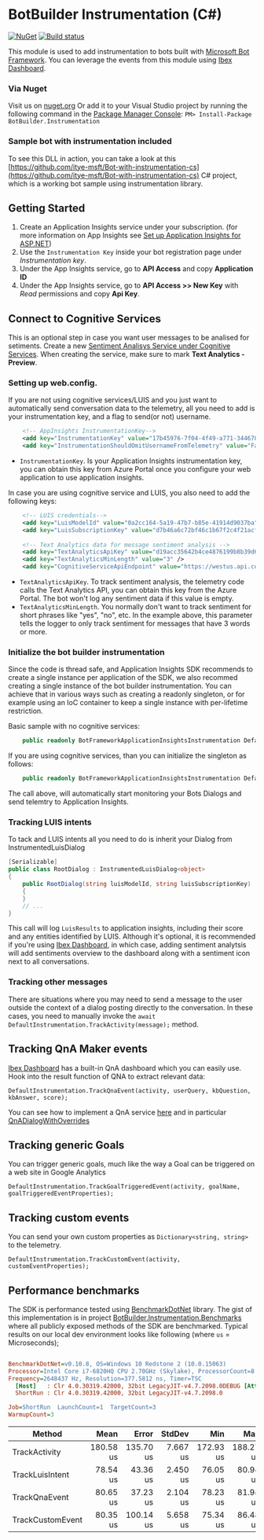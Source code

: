 # BotBuilder Instrumentation (C#)

[![NuGet](https://img.shields.io/nuget/v/BotBuilder.Instrumentation.svg)](https://www.nuget.org/packages/BotBuilder.Instrumentation) [![Build status](https://ci.appveyor.com/api/projects/status/dguorsl5dwrygt2k/branch/master?svg=true)](https://ci.appveyor.com/project/syedhassaanahmed/botbuilder-instrumentation-cs/branch/master)

This module is used to add instrumentation to bots built with [Microsoft Bot Framework](https://dev.botframework.com/). 
You can leverage the events from this module using [Ibex Dashboard](https://github.com/CatalystCode/ibex-dashboard).

### Via Nuget
Visit us on [nuget.org](https://www.nuget.org/packages/BotBuilder.Instrumentation/)
Or add it to your Visual Studio project by running the following command in the [Package Manager Console](https://docs.nuget.org/docs/start-here/using-the-package-manager-console): 
`PM> Install-Package BotBuilder.Instrumentation`

### Sample bot with instrumentation included
To see this DLL in action, you can take a look at this [https://github.com/itye-msft/Bot-with-instrumentation-cs](https://github.com/itye-msft/Bot-with-instrumentation-cs) C# project, which is a working bot sample using instrumentation library.

## Getting Started

1. Create an Application Insights service under your subscription. (for more information on App Insights see [Set up Application Insights for ASP.NET](https://docs.microsoft.com/en-us/azure/application-insights/app-insights-asp-net))
2. Use the `Instrumentation Key` inside your bot registration page under _Instrumentation key_.
3. Under the App Insights service, go to **API Access** and copy **Application ID**
4. Under the App Insights service, go to **API Access >> New Key** with _Read_ permissions and copy **Api Key**.

## Connect to Cognitive Services
This is an optional step in case you want user messages to be analised for setiments.
Create a new [Sentiment Analisys Service under Cognitive Services](https://www.microsoft.com/cognitive-services/en-us/text-analytics-api).
When creating the service, make sure to mark **Text Analytics - Preview**.

### Setting up web.config.
If you are not using cognitive services/LUIS and you just want to automatically send conversation data to the telemetry, all you need to add is your instrumentation key, and a flag to send(or not) username.
```xml
    <!-- AppInsights InstrumentationKey-->
    <add key="InstrumentationKey" value="17b45976-7f04-4f49-a771-3446788959e0" />
    <add key="InstrumentationShouldOmitUsernameFromTelemetry" value="False"/>
```
* `InstrumentationKey`. Is your Application Insights instrumentation key, you can obtain this key from Azure Portal once you configure your web application to use application insights.

In case you are using cognitive service and LUIS, you also need to add the following keys:
```xml
    <!-- LUIS credentials-->
    <add key="LuisModelId" value="0a2cc164-5a19-47b7-b85e-41914d9037ba" />
    <add key="LuisSubscriptionKey" value="d7b46a6c72bf46c1b67f2c4f21acf960" />
    
    <!-- Text Analytics data for message sentiment analysis -->
    <add key="TextAnalyticsApiKey" value="d19acc35642b4ce4876199b8b39d6ba3" />
    <add key="TextAnalyticsMinLength" value="3" />
    <add key="CognitiveServiceApiEndpoint" value="https://westus.api.cognitive.microsoft.com/"/>
```
* `TextAnalyticsApiKey`. To track sentiment analysis, the telemetry code calls the Text Analytics API, you can obtain this key from the Azure Portal. The bot won't log any sentiment data if this value is empty.
* `TextAnalyticsMinLength`. You normally don't want to track sentiment for short phrases like "yes", "no", etc. In the example above, this parameter tells the logger to only track sentiment for messages that have 3 words or more. 

### Initialize the bot builder instrumentation
Since the code is thread safe, and Application Insights SDK recommends to create a single instance per application of the SDK,
we also recommed creating a single instance of the bot builder instrumentation.
You can achieve that in various ways such as creating a readonly singleton,
or for example using an IoC container to keep a single instance with per-lifetime restriction.

Basic sample with no cognitive services:
```cs
    public readonly BotFrameworkApplicationInsightsInstrumentation DefaultInstrumentation = DependencyResolver.Current.DefaultBasicInstrumentation;
```
If you are using cognitive services, than you can initialize the singleton as follows:
```cs
    public readonly BotFrameworkApplicationInsightsInstrumentation DefaultInstrumentation = DependencyResolver.Current.DefaultInstrumentationWithCognitiveServices;
```
The call above, will automatically start monitoring your Bots Dialogs and send telemtry to Application Insights.

### Tracking LUIS intents
To tack and LUIS intents all you need to do is inherit your Dialog from InstrumentedLuisDialog
```cs
[Serializable]
public class RootDialog : InstrumentedLuisDialog<object>
{
    public RootDialog(string luisModelId, string luisSubscriptionKey) : base(luisModelId, luisSubscriptionKey)
    {
    }
	// ...
}
```
This call will log `LuisResults` to application insights, including their score and any entities identified by LUIS. 
Although it's optional, it is recommended if you're using [Ibex Dashboard](https://github.com/CatalystCode/ibex-dashboard), in which case, adding sentiment analytsis will add sentiments overview to the dashboard along with a sentiment icon next to all conversations.

### Tracking other messages
There are situations where you may need to send a message to the user outside the context of a dialog posting directly to the conversation. 
In these cases, you  need to manually invoke the `await DefaultInstrumentation.TrackActivity(message);` method.  

## Tracking QnA Maker events
[Ibex Dashboard](https://github.com/CatalystCode/ibex-dashboard) has a built-in QnA dashboard which you can easily use.
Hook into the result function of QNA to extract relevant data:
```
DefaultInstrumentation.TrackQnaEvent(activity, userQuery, kbQuestion, kbAnswer, score);
```
You can see how to implement a QnA service [here](https://github.com/Microsoft/BotBuilder-CognitiveServices/tree/master/CSharp/Samples/QnAMaker/QnABotWithOverrides) and in particular [QnADialogWithOverrides](https://github.com/Microsoft/BotBuilder-CognitiveServices/blob/master/CSharp/Samples/QnAMaker/QnABotWithOverrides/Dialogs/QnADialogWithOverrides.cs)

## Tracking generic Goals
You can trigger generic goals, much like the way a Goal can be triggered on a web site in Google Analytics
```
DefaultInstrumentation.TrackGoalTriggeredEvent(activity, goalName, goalTriggeredEventProperties);
```

## Tracking custom events
You can send your own custom properties as `Dictionary<string, string>` to the telemetry.
```
DefaultInstrumentation.TrackCustomEvent(activity, customEventProperties);
```
## Performance benchmarks
The SDK is performance tested using [BenchmarkDotNet](http://benchmarkdotnet.org/Overview.htm) library. The gist of this implementation is in project [BotBuilder.Instrumentation.Benchmarks](https://github.com/CatalystCode/botbuilder-instrumentation-cs/tree/master/BotBuilder.Instrumentation.Benchmarks) where all publicly exposed methods of the SDK are benchmarked. Typical results on our local dev environment looks like following (where `us` = Microseconds);

``` ini

BenchmarkDotNet=v0.10.8, OS=Windows 10 Redstone 2 (10.0.15063)
Processor=Intel Core i7-6820HQ CPU 2.70GHz (Skylake), ProcessorCount=8
Frequency=2648437 Hz, Resolution=377.5812 ns, Timer=TSC
  [Host]   : Clr 4.0.30319.42000, 32bit LegacyJIT-v4.7.2098.0DEBUG [AttachedDebugger]
  ShortRun : Clr 4.0.30319.42000, 32bit LegacyJIT-v4.7.2098.0

Job=ShortRun  LaunchCount=1  TargetCount=3  
WarmupCount=3  

```
 |           Method |      Mean |     Error |   StdDev |       Min |       Max |
 |----------------- |----------:|----------:|---------:|----------:|----------:|
 |    TrackActivity | 180.58 us | 135.70 us | 7.667 us | 172.93 us | 188.27 us |
 |  TrackLuisIntent |  78.54 us |  43.36 us | 2.450 us |  76.05 us |  80.94 us |
 |    TrackQnaEvent |  80.65 us |  37.23 us | 2.104 us |  78.23 us |  81.98 us |
 | TrackCustomEvent |  80.35 us | 100.14 us | 5.658 us |  75.34 us |  86.48 us |
